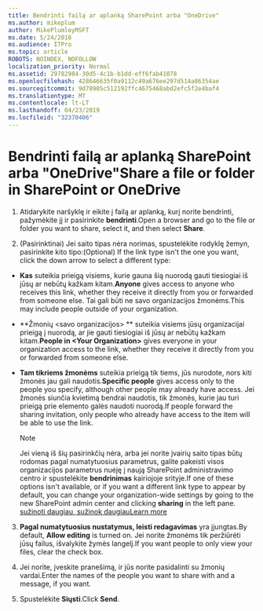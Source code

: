 ```yaml
---
title: Bendrinti failą ar aplanką SharePoint arba "OneDrive"
ms.author: mikeplum
author: MikePlumleyMSFT
ms.date: 5/24/2018
ms.audience: ITPro
ms.topic: article
ROBOTS: NOINDEX, NOFOLLOW
localization_priority: Normal
ms.assetid: 29782984-30d5-4c1b-b1dd-eff6fab41078
ms.openlocfilehash: 428646635f0a9112c49a676ee297d514a86354ae
ms.sourcegitcommit: 9d78905c512192ffc4675468abd2efc5f2e4baf4
ms.translationtype: MT
ms.contentlocale: lt-LT
ms.lasthandoff: 04/23/2019
ms.locfileid: "32370406"
---
```

# <a name="share-a-file-or-folder-in-sharepoint-or-onedrive"></a><span data-ttu-id="d9cd0-102">Bendrinti failą ar aplanką SharePoint arba "OneDrive"</span><span class="sxs-lookup"><span data-stu-id="d9cd0-102">Share a file or folder in SharePoint or OneDrive</span></span>

1. <span data-ttu-id="d9cd0-103">Atidarykite naršyklę ir eikite į failą ar aplanką, kurį norite bendrinti, pažymėkite jį ir pasirinkite **bendrinti**.</span><span class="sxs-lookup"><span data-stu-id="d9cd0-103">Open a browser and go to the file or folder you want to share, select it, and then select **Share**.</span></span> 
    
2. <span data-ttu-id="d9cd0-104">(Pasirinktinai) Jei saito tipas nėra norimas, spustelėkite rodyklę žemyn, pasirinkite kito tipo:</span><span class="sxs-lookup"><span data-stu-id="d9cd0-104">(Optional) If the link type isn't the one you want, click the down arrow to select a different type:</span></span>
    
  - <span data-ttu-id="d9cd0-105">**Kas** suteikia prieigą visiems, kurie gauna šią nuorodą gauti tiesiogiai iš jūsų ar nebūtų kažkam kitam.</span><span class="sxs-lookup"><span data-stu-id="d9cd0-105">**Anyone** gives access to anyone who receives this link, whether they receive it directly from you or forwarded from someone else.</span></span> <span data-ttu-id="d9cd0-106">Tai gali būti ne savo organizacijos žmonėms.</span><span class="sxs-lookup"><span data-stu-id="d9cd0-106">This may include people outside of your organization.</span></span> 
    
  - <span data-ttu-id="d9cd0-107">\*\*Žmonių \<savo organizacijos\> \*\* suteikia visiems jūsų organizacijai prieigą į nuorodą, ar jie gauti tiesiogiai iš jūsų ar nebūtų kažkam kitam.</span><span class="sxs-lookup"><span data-stu-id="d9cd0-107">**People in \<Your Organization\>** gives everyone in your organization access to the link, whether they receive it directly from you or forwarded from someone else.</span></span> 
    
  - <span data-ttu-id="d9cd0-108">**Tam tikriems žmonėms** suteikia prieigą tik tiems, jūs nurodote, nors kiti žmonės jau gali naudotis.</span><span class="sxs-lookup"><span data-stu-id="d9cd0-108">**Specific people** gives access only to the people you specify, although other people may already have access.</span></span> <span data-ttu-id="d9cd0-109">Jei žmonės siunčia kvietimą bendrai naudotis, tik žmonės, kurie jau turi prieigą prie elemento galės naudoti nuorodą.</span><span class="sxs-lookup"><span data-stu-id="d9cd0-109">If people forward the sharing invitation, only people who already have access to the item will be able to use the link.</span></span> 
    
    > [!NOTE]
    > <span data-ttu-id="d9cd0-110">Jei vieną iš šių pasirinkčių nėra, arba jei norite įvairių saito tipas būtų rodomas pagal numatytuosius parametrus, galite pakeisti visos organizacijos parametrus nuėję į naują SharePoint administravimo centro ir spustelėkite **bendrinimas** kairiojoje srityje.</span><span class="sxs-lookup"><span data-stu-id="d9cd0-110">If one of these options isn't available, or if you want a different link type to appear by default, you can change your organization-wide settings by going to the new SharePoint admin center and clicking **sharing** in the left pane.</span></span> [<span data-ttu-id="d9cd0-111">sužinoti daugiau, sužinok daugiau</span><span class="sxs-lookup"><span data-stu-id="d9cd0-111">Learn more</span></span>](https://go.microsoft.com/fwlink/?linkid=866426)
  
3. <span data-ttu-id="d9cd0-112">**Pagal numatytuosius nustatymus, leisti redagavimas** yra įjungtas.</span><span class="sxs-lookup"><span data-stu-id="d9cd0-112">By default, **Allow editing** is turned on.</span></span> <span data-ttu-id="d9cd0-113">Jei norite žmonėms tik peržiūrėti jūsų failus, išvalykite žymės langelį.</span><span class="sxs-lookup"><span data-stu-id="d9cd0-113">If you want people to only view your files, clear the check box.</span></span> 
    
4. <span data-ttu-id="d9cd0-114">Jei norite, įveskite pranešimą, ir jūs norite pasidalinti su žmonių vardai.</span><span class="sxs-lookup"><span data-stu-id="d9cd0-114">Enter the names of the people you want to share with and a message, if you want.</span></span>
    
5. <span data-ttu-id="d9cd0-115">Spustelėkite **Siųsti**.</span><span class="sxs-lookup"><span data-stu-id="d9cd0-115">Click **Send**.</span></span> 
    

